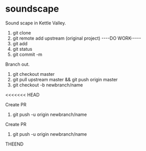 # soundscape
Sound scape in Kettle Valley.
1. git clone
2. git remote add upstream (original project)
----DO WORK-----
3. git add <file>
4. git status
5. git commit -m

Branch out.

1. git checkout master
2. git pull upstream master && git push origin master
3. git checkout -b newbranch/name

<<<<<<< HEAD

Create PR

1. git push -u origin newbranch/name

Create PR

1. git push -u origin newbranch/name

THEEND
